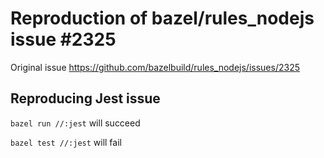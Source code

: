 Reproduction of bazel/rules_nodejs issue #2325
========

Original issue
https://github.com/bazelbuild/rules_nodejs/issues/2325


## Reproducing Jest issue

`bazel run //:jest` will succeed

`bazel test //:jest` will fail